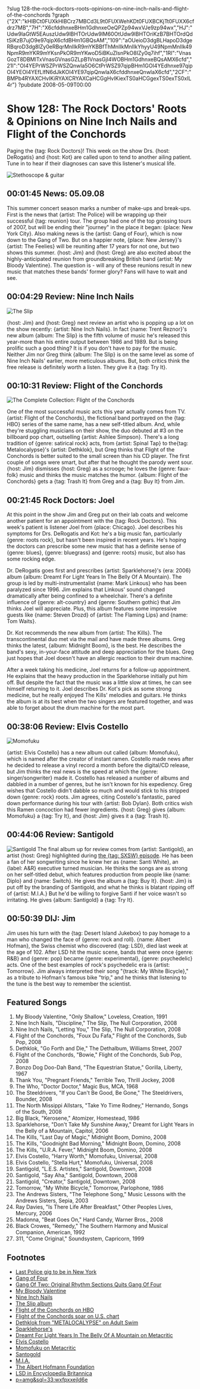 ?slug 128-the-rock-doctors-roots-opinions-on-nine-inch-nails-and-flight-of-the-conchords
?graph {"2X":"kHIBCt0FUXkHIBCrz7MBCd3L9t0FUXWehKDt0FUXBCKjTt0FUXX6cfdrz7MB","7H":"X6cfddhnxeBHm1GdhnxeOeQPZp94wxVJe9zp94wx","HJ":"Udw9laGtW5EAuszUdw9lBHTOrUdw9lM60OtUdw9lBHTOriKzB7BHTOrdQdtSiKzB7ujO9e97qipX6cfdBHm1GBQsAM","109":"aOUeioD3dgBLHapoD3dgeRBqroD3dg8IZy0eRBqrMnIIkR9mYKBBfThMnIIkMnIIkYhyyU49NpmMnIIk49NpmR9mYKR9mYKsnPkOR9mYKwoD5iBKuZIsnPkO8IZy0q7ihf","1RI":"VnasGozT8DBMlTxVnasGVnasGZLpB1VnasGjI4WOBHm1GdhnxeBQsAMX6cfd","21I":"OI4YEPrWSZPrWSZQnwla5O6CtPrWSZ97qipBHm1GOI4YEdhnxe97qipOI4YEOI4YEfLlfN6dJkKOI4YE97qipQnwlaX6cfddhnxeQnwlaX6cfd","2CF":"BMPb4RYAXCHvIKiRYAXCRYAXCaHCGgHvIKiexTS0aHCGgexTS0exTS0xIL4r"}
?pubdate 2008-05-09T00:00
# Show 128: The Rock Doctors' Roots & Opinions on Nine Inch Nails and Flight of the Conchords
Paging the {tag: Rock Doctors}! This week on the show Drs. {host: DeRogatis} and {host: Kot} are called upon to tend to another ailing patient. Tune in to hear if their diagnoses can save this listener's musical life.

![Stethoscope & guitar](//static.soundopinions.org/images/rockdocs/stethoscopeguitar.jpg)

## 00:01:45 News: 05.09.08
This summer concert season marks a number of make-ups and break-ups. First is the news that {artist: The Police} will be wrapping up their successful {tag: reunion} tour. The group had one of the top grossing tours of 2007, but will be ending their "journey" in the place it began: {place: New York City}. Also making news is the {artist: Gang of Four}, which is now down to the Gang of Two. But on a happier note, {place: New Jersey}'s {artist: The Feelies} will be reuniting after 17 years for not one, but two shows this summer. {host: Jim} and {host: Greg} are also excited about the highly-anticipated reunion from groundbreaking British band {artist: My Bloody Valentine}. The question is - will any of these reunions result in new music that matches these bands' former glory? Fans will have to wait and see.

## 00:04:29 Review: Nine Inch Nails
![The Slip](//static.soundopinions.org/assets/128/7H0.jpg "107917/285284658")

{host: Jim} and {host: Greg} next review an artist who is popping up a lot on the show recently: {artist: Nine Inch Nails}. In fact {name: Trent Reznor}'s new album {album: The Slip} is the fifth volume of music he's released this year-more than his entire output between 1986 and 1989. But is being prolific such a good thing? It is if you don't have to pay for the music. Neither Jim nor Greg think {album: The Slip} is on the same level as some of Nine Inch Nails' earlier, more meticulous albums. But, both critics think the free release is definitely worth a listen. They give it a {tag: Try It}.

## 00:10:31 Review: Flight of the Conchords
![The Complete Collection: Flight of the Conchords](//static.soundopinions.org/assets/128/HJ0.jpg "260747279/671899387")

One of the most successful music acts this year actually comes from TV. {artist: Flight of the Conchords}, the fictional band portrayed on the {tag: HBO} series of the same name, has a new self-titled album. And, while they're stuggling musicians on their show, the duo debuted at #3 on the billboard pop chart, outselling {artist: Ashlee Simpson}. There's a long tradition of {genre: satirical rock} acts, from {artist: Spinal Tap} to the{tag:  Metalocalypse}'s {artist: Dethklok}, but Greg thinks that Flight of the Conchords is better suited to the small screen than his CD player. The first couple of songs were smart, but after that he thought the parody went sour. {host: Jim} dismisses {host: Greg} as a scrooge; he loves the {genre: faux-folk} music and thinks the music matches the humor. {album: Flight of the Conchords} gets a {tag: Trash It} from Greg and a {tag: Buy It} from Jim.

## 00:21:45 Rock Doctors: Joel
At this point in the show Jim and Greg put on their lab coats and welcome another patient for an appointment with the {tag: Rock Doctors}. This week's patient is listener Joel from {place: Chicago}. Joel describes his symptoms for Drs. DeRogatis and Kot: he's a big music fan, particularly {genre: roots rock}, but hasn't been inspired in recent years. He's hoping the doctors can prescribe some new music that has a definite sense of {genre: blues}, {genre: bluegrass} and {genre: roots} music, but also has some rocking edge.

Dr. DeRogatis goes first and prescribes {artist: Sparklehorse}'s {era: 2006} album {album: Dreamt For Light Years In The Belly Of A Mountain}. The group is led by multi-instrumentalist {name: Mark Linkous} who has been paralyzed since 1996. Jim explains that Linkous' sound changed dramatically after being confined to a wheelchair. There's a definite influence of {genre: alt-country} and {genre: Southern gothic} that Jim thinks Joel will appreciate. Plus, this album features some impressive guests like {name: Steven Drozd} of {artist: The Flaming Lips} and {name: Tom Waits}.

Dr. Kot recommends the new album from {artist: The Kills}. The transcontinental duo met via the mail and have made three albums. Greg thinks the latest, {album: Midnight Boom}, is the best. He describes the band's sexy, in-your-face attitude and deep appreciation for the blues. Greg just hopes that Joel doesn't have an allergic reaction to their drum machine.

After a week taking his medicine, Joel returns for a follow-up appointment. He explains that the heavy production in the Sparklehorse initially put him off. But despite the fact that the music was a little slow at times, he can see himself returning to it. Joel describes Dr. Kot's pick as some strong medicine, but he really enjoyed The Kills' melodies and guitars. He thinks the album is at its best when the two singers are featured together, and was able to forget about the drum machine for the most part.

## 00:38:06 Review: Elvis Costello
![Momofuku](//static.soundopinions.org/assets/128/1RI0.jpg "497911/279367718")

{artist: Elvis Costello} has a new album out called {album: Momofuku}, which is named after the creator of instant ramen. Costello made news after he decided to release a vinyl record a month before the digital/CD release, but Jim thinks the real news is the speed at which the {genre: singer/songwriter} made it. Costello has released a number of albums and dabbled in a number of genres, but he isn't known for his expediency. Greg wishes that Costello didn't dabble so much and would stick to his stripped down {genre: rock} roots. Jim agrees, citing Costello's fantastic, pared down performance during his tour with {artist: Bob Dylan}. Both critics wish this Ramen concoction had fewer ingredients. {host: Greg} gives {album: Momofuku} a {tag: Try It}, and {host: Jim} gives it a {tag: Trash It}.

## 00:44:06 Review: Santigold
![Santigold](//static.soundopinions.org/assets/128/21I0.jpg "271500846/278671865")
The final album up for review comes from {artist: Santigold}, an artist {host: Greg} highlighted during [the {tag: SXSW} episode](/show/121/). He has been a fan of her songwriting since he knew her as {name: Santi White}, an {label: A&R} executive turned musician. He thinks the songs are as strong on her self-titled debut, which features production from people like {name: Diplo} and {name: Switch}. He gives the album a {tag: Buy It}. {host: Jim} is put off by the branding of Santigold, and what he thinks is blatant ripping off of {artist: M.I.A.} But he'd be willing to forgive Santi if her voice wasn't so irritating. He gives {album: Santigold} a {tag: Try It}.

## 00:50:39 DIJ: Jim
Jim uses his turn with the {tag: Desert Island Jukebox} to pay homage to a man who changed the face of {genre: rock and roll}. {name: Albert Hofman}, the Swiss chemist who discovered {tag: LSD}, died last week at the age of 102. After LSD hit the music scene, bands that were once {genre: R&B} and {genre: pop} became {genre: experimental}, {genre: psychedelic} acts. One of the best examples of rock's psychedelic era is {artist: Tomorrow}. Jim always interpreted their song "{track: My White Bicycle}," as a tribute to Hofman's famous bike "trip," and he thinks that listening to the tune is the best way to remember the scientist. 

## Featured Songs
1. My Bloody Valentine, "Only Shallow," Loveless, Creation, 1991
2. Nine Inch Nails, "Discipline," The Slip, The Null Corporation,  2008
3. Nine Inch Nails, "Letting You," The Slip, The Null Corporation, 2008
4. Flight of the Conchords, "Foux Du Fafa," Flight of the Conchords, Sub Pop, 2008
5. Dethklok, "Go Forth and Die," The Dethalbum, Williams Street, 2007
6. Flight of the Conchords, "Bowie," Flight of the Conchords, Sub Pop, 2008
7. Bonzo Dog Doo-Dah Band, "The Equestrian Statue," Gorilla, Liberty, 1967
8. Thank You, "Pregnant Friends," Terrible Two, Thrill Jockey, 2008
9. The Who, "Doctor Doctor," Magic Bus, MCA, 1968
10. The Steeldrivers, "If you Can't Be Good, Be Gone," The Steeldrivers, Bounder, 2008
11. The North Missippi Allstars, "Take Yo Time Rodney," Hernando, Songs of the South, 2008
12. Big Black, "Kerosene," Atomizer, Homestead, 1986
13. Sparklehorse, "Don't Take My Sunshine Away," Dreamt for Light Years in the Belly of a Mountain, Capitol, 2006
14. The Kills, "Last Day of Magic," Midnight Boom, Domino, 2008
15. The Kills, "Goodnight Bad Morning," Midnight Boom, Domino, 2008
16. The Kills, "U.R.A. Fever," Midnight Boom, Domino, 2008
17. Elvis Costello, "Harry Worth," Momofuku, Universal, 2008
18. Elvis Costello, "Stella Hurt," Momofuku, Universal, 2008
19. Santigold, "L.E.S. Artistes," Santigold, Downtown, 2008
20. Santigold, "Say Aha," Santigold, Downtown, 2008
21. Santigold, "Creator," Santigold, Downtown, 2008
22. Tomorrow, "My White Bicycle," Tomorrow, Parlophone, 1986
23. The Andrews Sisters, "The Telephone Song," Music Lessons with the Andrews Sisters, Sepia, 2003
24. Ray Davies, "Is There Life After Breakfast," Other Peoples Lives, Mercury, 2006
25. Madonna, "Beat Goes On," Hard Candy, Warner Bros., 2008
26. Black Crowes, "Remedy," The Southern Harmony and Musical Companion, American, 1992
27. 311, "Come Original," Soundsystem, Capricorn, 1999

## Footnotes
- [Last Police gig to be in New York](http://news.bbc.co.uk/2/hi/entertainment/7387234.stm)
- [Gang of Four](http://www.allmusic.com/cg/amg.dll?p=amg&sql=11:0ifexqe5ldke)
- [Gang Of Two: Original Rhythm Sections Quits Gang Of Four](http://stereogum.com/archives/gang-of-two-original-rhythm-sections-quits-gang-of_009620.html)
- [My Bloody Valentine](http://www.mybloodyvalentine.org/)
- [Nine Inch Nails](http://www.nin.com/)
- [The Slip album](http://theslip.nin.com/)
- [Flight of the Conchords on HBO](http://www.reuters.com/article/2008/04/30/us-comedy-idUSN3052116520080430)
- [Flight of the Conchords soar on U.S. chart](http://www.reuters.com/article/musicNews/idUSN3052116520080430)
- [Dethklok from "METALOCALYPSE" on Adult Swim](http://www.adultswim.com/shows/metal/)
- [Sparklehorse's](http://www.sparklehorse.com/)
- [Dreamt For Light Years In The Belly Of A Mountain on Metacritic](http://www.metacritic.com/music/artists/sparklehorse/dreamtforlightyearsinthebellyofamountain)
- [Elvis Costello](http://www.elviscostello.com/)
- [Momofuku on Metacritic](http://www.metacritic.com/music/artists/costelloelvisandtheimpostors/momofuku?q=momofuku)
- [Santogold](http://www.myspace.com/santogold)
- [M.I.A.](http://www.miauk.com/)
- [The Albert Hofmann Foundation](http://www.hofmann.org/)
- [LSD in Encyclopedia Britannica](http://www.britannica.com/eb/article-9049184/LSD)
- [p=amg&sql=33:wxfpxxejld6e]()
